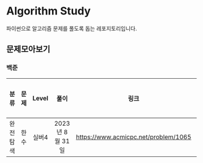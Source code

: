 # Algorithm Study
파이썬으로 알고리즘 문제를 풀도록 돕는 레포지토리입니다.

## 문제모아보기
### 백준
|분류    |문제|Level|풀이          |링크                                |완료여부|
|:------:|:--:|:---:|:------------:|:----------------------------------:|:-------:|
|완전탐색|한수|실버4|2023년 8월 31일|https://www.acmicpc.net/problem/1065| [ ]     |

